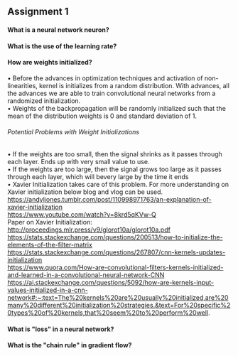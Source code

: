 ## Assignment 1

#### What is a neural network neuron?
     
#### What is the use of the learning rate?    
      
#### How are weights initialized?     
• Before the advances in optimization techniques and activation of non-linearities, kernel is initializes from a random distribution. With advances, all the advances we are able to train convolutional neural networks from a randomized initialization.                 
• Weights of the backpropagation will be randomly initialized such that the mean of the distribution weights is 0 and standard deviation of 1.                   
###### Potential Problems with Weight Initializations 
• If the weights are too small, then the signal shrinks as it passes through each layer. Ends up with very small value to use.              
• If the weights are too large, then the signal grows too large as it passes through each layer, which will bevery large by the time it ends             
• Xavier Initialization takes care of this problem. For more understanding on Xavier initialization below blog and vlog can be used. https://andyljones.tumblr.com/post/110998971763/an-explanation-of-xavier-initialization          
https://www.youtube.com/watch?v=8krd5qKVw-Q           
Paper on Xavier Initialization: http://proceedings.mlr.press/v9/glorot10a/glorot10a.pdf                
https://stats.stackexchange.com/questions/200513/how-to-initialize-the-elements-of-the-filter-matrix                       
https://stats.stackexchange.com/questions/267807/cnn-kernels-updates-initialization                    
https://www.quora.com/How-are-convolutional-filters-kernels-initialized-and-learned-in-a-convolutional-neural-network-CNN https://ai.stackexchange.com/questions/5092/how-are-kernels-input-values-initialized-in-a-cnn-network#:~:text=The%20kernels%20are%20usually%20initialized,are%20many%20different%20initialization%20strategies.&text=For%20specific%20types%20of%20kernels,that%20seem%20to%20perform%20well.         

#### What is "loss" in a neural network?
      
#### What is the "chain rule" in gradient flow?
      
      
